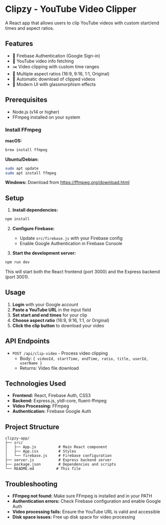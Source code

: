 # Clipzy - YouTube Video Clipper

A React app that allows users to clip YouTube videos with custom start/end times and aspect ratios.

## Features

- 🔐 Firebase Authentication (Google Sign-in)
- 🎥 YouTube video info fetching
- ✂️ Video clipping with custom time ranges
- 📐 Multiple aspect ratios (16:9, 9:16, 1:1, Original)
- 💾 Automatic download of clipped videos
- 🎨 Modern UI with glassmorphism effects

## Prerequisites

- Node.js (v14 or higher)
- FFmpeg installed on your system

### Install FFmpeg

**macOS:**
```bash
brew install ffmpeg
```

**Ubuntu/Debian:**
```bash
sudo apt update
sudo apt install ffmpeg
```

**Windows:**
Download from https://ffmpeg.org/download.html

## Setup

1. **Install dependencies:**
```bash
npm install
```

2. **Configure Firebase:**
   - Update `src/firebase.js` with your Firebase config
   - Enable Google Authentication in Firebase Console

3. **Start the development server:**
```bash
npm run dev
```

This will start both the React frontend (port 3000) and the Express backend (port 3001).

## Usage

1. **Login** with your Google account
2. **Paste a YouTube URL** in the input field
3. **Set start and end times** for your clip
4. **Choose aspect ratio** (16:9, 9:16, 1:1, or Original)
5. **Click the clip button** to download your video

## API Endpoints

- `POST /api/clip-video` - Process video clipping
  - Body: `{ videoId, startTime, endTime, ratio, title, userId, userName }`
  - Returns: Video file download

## Technologies Used

- **Frontend:** React, Firebase Auth, CSS3
- **Backend:** Express.js, ytdl-core, fluent-ffmpeg
- **Video Processing:** FFmpeg
- **Authentication:** Firebase Google Auth

## Project Structure

```
clipzy-app/
├── src/
│   ├── App.js          # Main React component
│   ├── App.css         # Styles
│   └── firebase.js     # Firebase configuration
├── server.js           # Express backend server
├── package.json        # Dependencies and scripts
└── README.md          # This file
```

## Troubleshooting

- **FFmpeg not found:** Make sure FFmpeg is installed and in your PATH
- **Authentication errors:** Check Firebase configuration and enable Google Auth
- **Video processing fails:** Ensure the YouTube URL is valid and accessible
- **Disk space issues:** Free up disk space for video processing
